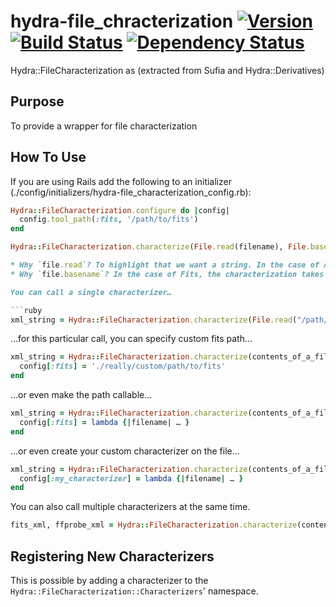 # hydra-file_chracterization [![Version](https://badge.fury.io/rb/hydra-file_characterization.png)](http://badge.fury.io/rb/hydra-file_characterization) [![Build Status](https://travis-ci.org/projecthydra/hydra-file_characterization.png?branch=master)](https://travis-ci.org/projecthydra/hydra-file_characterization) [![Dependency Status](https://gemnasium.com/projecthydra/hydra-file_characterization.png)](https://gemnasium.com/projecthydra/hydra-file_characterization)

Hydra::FileCharacterization as (extracted from Sufia and Hydra::Derivatives)

## Purpose

To provide a wrapper for file characterization

## How To Use

If you are using Rails add the following to an initializer (./config/initializers/hydra-file_characterization_config.rb):

```ruby
Hydra::FileCharacterization.configure do |config|
  config.tool_path(:fits, '/path/to/fits')
end
```
```ruby
Hydra::FileCharacterization.characterize(File.read(filename), File.basename(filename), :fits)```

* Why `file.read`? To highlight that we want a string. In the case of ActiveFedora, we have a StringIO instead of a file.
* Why `file.basename`? In the case of Fits, the characterization takes cues from the extension name.

You can call a single characterizer…

```ruby
xml_string = Hydra::FileCharacterization.characterize(File.read("/path/to/my/file.rb"), 'file.rb', :fits)
```

…for this particular call, you can specify custom fits path…

```ruby
xml_string = Hydra::FileCharacterization.characterize(contents_of_a_file, 'file.rb', :fits) do |config|
  config[:fits] = './really/custom/path/to/fits'
end
```

…or even make the path callable…

```ruby
xml_string = Hydra::FileCharacterization.characterize(contents_of_a_file, 'file.rb', :fits) do |config|
  config[:fits] = lambda {|filename| … }
end
```

…or even create your custom characterizer on the file…

```ruby
xml_string = Hydra::FileCharacterization.characterize(contents_of_a_file, 'file.rb', :my_characterizer) do |config|
  config[:my_characterizer] = lambda {|filename| … }
end
```

You can also call multiple characterizers at the same time.

```ruby
fits_xml, ffprobe_xml = Hydra::FileCharacterization.characterize(contents_of_a_file, 'file.rb', :fits, :ffprobe)
```

## Registering New Characterizers

This is possible by adding a characterizer to the `Hydra::FileCharacterization::Characterizers`' namespace.
